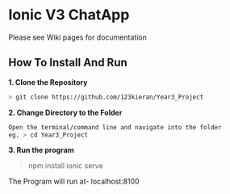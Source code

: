 # Ionic V3 ChatApp

Please see Wiki pages for documentation

## How To Install And Run 

**1. Clone the Repository**
```bash
> git clone https://github.com/123kieran/Year3_Project
```
**2. Change Directory to the Folder**

```bash
Open the terminal/command line and navigate into the folder 
eg. > cd Year3_Project
```

**3. Run the program**

> npm install
> ionic serve

The Program will run at- localhost:8100

